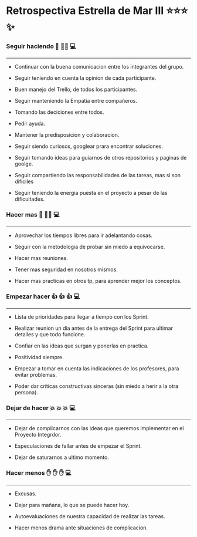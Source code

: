 # Retrospectiva Estrella de Mar III  :star::star::star: :sparkles:

### Seguir haciendo  :clap: :clap::clap: :computer:

---
* Continuar con la buena comunicacion entre los integrantes del grupo.

* Seguir teniendo en cuenta la opinion de cada participante.

* Buen manejo del Trello, de todos los participantes.

* Seguir manteniendo la Empatia entre compañeros.

* Tomando las deciciones entre todos.

* Pedir ayuda.

* Mantener la predisposicion y colaboracion.

* Seguir siendo curiosos, googlear prara encontrar soluciones.

* Seguir tomando ideas para guiarnos de otros repositorios y paginas de goolge.

* Seguir compartiendo las responsabilidades de las tareas, mas si son dificiles

* Seguir teniendo la energia puesta en el proyecto a pesar de las dificultades.


### Hacer mas  :muscle: :muscle::muscle: :computer:

---
* Aprovechar los tiempos libres para ir adelantando cosas.

* Seguir con la metodologia de probar sin miedo a equivocarse.

* Hacer mas reuniones.

* Tener mas seguridad en nosotros mismos.

* Hacer mas practicas en otros tp, para aprender mejor los conceptos.

### Empezar hacer  :+1:  :+1: :+1: :computer:

---
* Lista de prioridades para llegar a tiempo con los Sprint.

* Realizar reunion un dia antes de la entrega del Sprint para ultimar detalles y que todo funcione.

* Confiar en las ideas que surgan y ponerlas en practica.

* Positividad siempre.

* Empezar a tomar en cuenta las indicaciones de los profesores, para evitar problemas.

* Poder dar criticas constructivas sinceras (sin miedo a herir a la otra persona).


### Dejar de hacer  :collision: :collision: :collision: :computer:

---

* Dejar de complicarnos con las ideas que queremos implementar en el Proyecto Integrdor.

* Especulaciones de fallar antes de empezar el Sprint.

* Dejar de  saturarnos a ultimo momento.



### Hacer menos  :hand: :hand: :hand: :computer:

---
* Excusas.

* Dejar para mañana, lo que se puede hacer hoy.

* Autoevaluaciones de nuestra capacidad de realizar las tareas.

* Hacer menos drama ante situaciones de complicacion.




